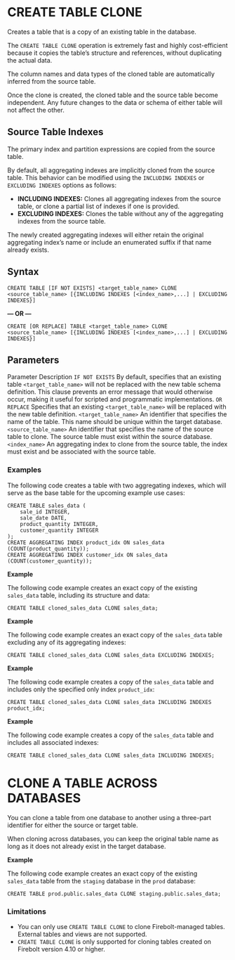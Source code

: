 # [](#create-table-clone)CREATE TABLE CLONE

Creates a table that is a copy of an existing table in the database.

The `CREATE TABLE CLONE` operation is extremely fast and highly cost-efficient because it copies the table’s structure and references, without duplicating the actual data.

The column names and data types of the cloned table are automatically inferred from the source table.

Once the clone is created, the cloned table and the source table become independent. Any future changes to the data or schema of either table will not affect the other.

## [](#source-table-indexes)Source Table Indexes

The primary index and partition expressions are copied from the source table.

By default, all aggregating indexes are implicitly cloned from the source table. This behavior can be modified using the `INCLUDING INDEXES` or `EXCLUDING INDEXES` options as follows:

- **INCLUDING INDEXES:** Clones all aggregating indexes from the source table, or clone a partial list of indexes if one is provided.
- **EXCLUDING INDEXES:** Clones the table without any of the aggregating indexes from the source table.

The newly created aggregating indexes will either retain the original aggregating index’s name or include an enumerated suffix if that name already exists.

## [](#syntax)Syntax

```
CREATE TABLE [IF NOT EXISTS] <target_table_name> CLONE <source_table_name> [{INCLUDING INDEXES [<index_name>,...] | EXCLUDING INDEXES}] 
```

**— OR —**

```
CREATE [OR REPLACE] TABLE <target_table_name> CLONE <source_table_name> [{INCLUDING INDEXES [<index_name>,...] | EXCLUDING INDEXES}] 
```

## [](#parameters)Parameters

Parameter Description `IF NOT EXISTS` By default, specifies that an existing table `<target_table_name>` will not be replaced with the new table schema definition. This clause prevents an error message that would otherwise occur, making it useful for scripted and programmatic implementations. `OR REPLACE` Specifies that an existing `<target_table_name>` will be replaced with the new table definition. `<target_table_name>` An identifier that specifies the name of the table. This name should be unique within the target database. `<source_table_name>` An identifier that specifies the name of the source table to clone. The source table must exist within the source database. `<index_name>` An aggregating index to clone from the source table, the index must exist and be associated with the source table.

### [](#examples)Examples

The following code creates a table with two aggregating indexes, which will serve as the base table for the upcoming example use cases:

```
CREATE TABLE sales_data (
    sale_id INTEGER,
    sale_date DATE,
    product_quantity INTEGER,
    customer_quantity INTEGER
);
CREATE AGGREGATING INDEX product_idx ON sales_data (COUNT(product_quantity));
CREATE AGGREGATING INDEX customer_idx ON sales_data (COUNT(customer_quantity));
```

**Example**

The following code example creates an exact copy of the existing `sales_data` table, including its structure and data:

```
CREATE TABLE cloned_sales_data CLONE sales_data;
```

**Example**

The following code example creates an exact copy of the `sales_data` table excluding any of its aggregating indexes:

```
CREATE TABLE cloned_sales_data CLONE sales_data EXCLUDING INDEXES;
```

**Example**

The following code example creates a copy of the `sales_data` table and includes only the specified only index `product_idx`:

```
CREATE TABLE cloned_sales_data CLONE sales_data INCLUDING INDEXES product_idx;
```

**Example**

The following code example creates a copy of the `sales_data` table and includes all associated indexes:

```
CREATE TABLE cloned_sales_data CLONE sales_data INCLUDING INDEXES;
```

# [](#clone-a-table-across-databases)CLONE A TABLE ACROSS DATABASES

You can clone a table from one database to another using a three-part identifier for either the source or target table.

When cloning across databases, you can keep the original table name as long as it does not already exist in the target database.

**Example**

The following code example creates an exact copy of the existing `sales_data` table from the `staging` database in the `prod` database:

```
CREATE TABLE prod.public.sales_data CLONE staging.public.sales_data;
```

### [](#limitations)Limitations

- You can only use `CREATE TABLE CLONE` to clone Firebolt-managed tables. External tables and views are not supported.
- `CREATE TABLE CLONE` is only supported for cloning tables created on Firebolt version 4.10 or higher.